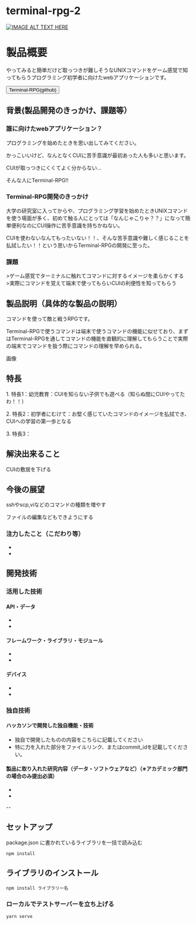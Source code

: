 # terminal-rpg-2

[![IMAGE ALT TEXT HERE](https://jphacks.com/wp-content/uploads/2020/09/JPHACKS2020_ogp.jpg)](https://www.youtube.com/watch?v=G5rULR53uMk)

<h1>製品概要</h1>
<p>やってみると簡単だけど取っつきが難しそうなUNIXコマンドをゲーム感覚で知ってもらうプログラミング初学者に向けたwebアプリケーションです。</p>
<a href="https://github.com/jphacks/F_2008">
  <button type="button">Terminal-RPG(github)</button>
</a>
<h2>背景(製品開発のきっかけ、課題等）</h2>
<h3>誰に向けたwebアプリケーション？</h3>
<p>プログラミングを始めたときを思い出してみてください。</p>
<p>かっこいいけど、なんとなくCUIに苦手意識が最初あった人も多いと思います。</p>
<p>CUIが取っつきにくくてよく分からない...</p>
<p>そんな人にTerminal-RPG!!</p>
<h3>Terminal-RPG開発のきっかけ</h3>
<p>大学の研究室に入ってからや、プログラミング学習を始めたときUNIXコマンドを使う場面が多く、初めて触る人にとっては「なんじゃこりゃ？？」になって簡単便利なのにCUI操作に苦手意識を持ちかねない。</p>
<p>CUIを使わないなんてもったいない！！、そんな苦手意識や難しく感じることを払拭したい！！という思いからTerminal-RPGの開発に至った。</p>
<h3>課題</h3>
<p>&gt;ゲーム感覚でターミナルに触れてコマンドに対するイメージを柔らかくする<br>&gt;実際にコマンドを覚えて端末で使ってもらいCUIの利便性を知ってもらう</p>
<h2>製品説明（具体的な製品の説明）</h2>
<p>コマンドを使って敵と戦うRPGです。</p>
<p>Terminal-RPGで使うコマンドは端末で使うコマンドの機能に似せており、まずはTerminal-RPGを通してコマンドの機能を直観的に理解してもらうことで実際の端末でコマンドを扱う際にコマンドの理解を早められる。</p>
<p>画像</p>
<h2>特長</h2>
<p>1. 特長1：幼児教育：CUIを知らない子供でも遊べる（知らぬ間にCUIやってたわ！！）</p>
<p>2. 特長2：初学者にむけて：お堅く感じていたコマンドのイメージを払拭でき、CUIへの学習の第一歩となる</p>
<p>3. 特長3：</p>

<h2>解決出来ること</h2>
<p>CUIの敷居を下げる</p>
<h2>今後の展望</h2>
<p>sshやscp,viなどのコマンドの種類を増やす</p>
<p>ファイルの編集などもできようにする

### 注力したこと（こだわり等）
* 
* 

## 開発技術
### 活用した技術
#### API・データ
* 
* 

#### フレームワーク・ライブラリ・モジュール
* 
* 

#### デバイス
* 
* 

### 独自技術
#### ハッカソンで開発した独自機能・技術
* 独自で開発したものの内容をこちらに記載してください
* 特に力を入れた部分をファイルリンク、またはcommit_idを記載してください。

#### 製品に取り入れた研究内容（データ・ソフトウェアなど）（※アカデミック部門の場合のみ提出必須）
* 
* 

--
## セットアップ

package.json に書かれているライブラリを一括で読み込む

```
npm install
```

## ライブラリのインストール

```
npm install ライブラリー名
```

### ローカルでテストサーバーを立ち上げる

```
yarn serve
```
